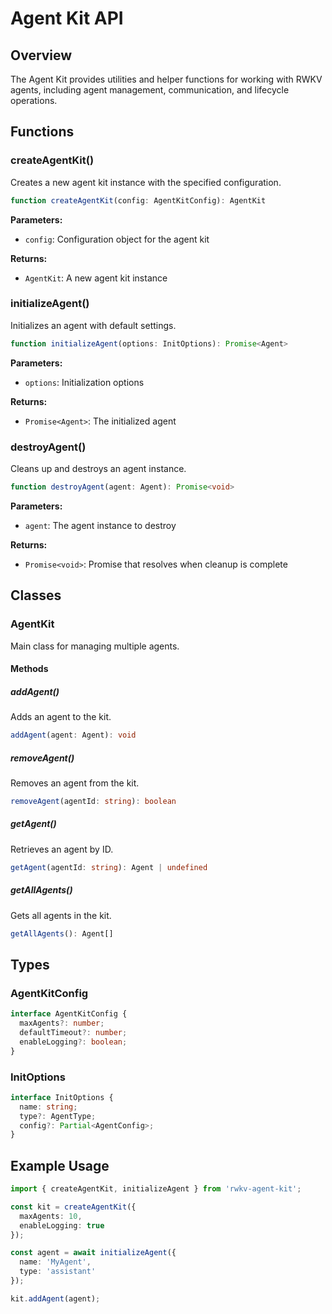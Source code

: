 # Agent Kit API

## Overview

The Agent Kit provides utilities and helper functions for working with RWKV agents, including agent management, communication, and lifecycle operations.

## Functions

### createAgentKit()

Creates a new agent kit instance with the specified configuration.

```typescript
function createAgentKit(config: AgentKitConfig): AgentKit
```

**Parameters:**
- `config`: Configuration object for the agent kit

**Returns:**
- `AgentKit`: A new agent kit instance

### initializeAgent()

Initializes an agent with default settings.

```typescript
function initializeAgent(options: InitOptions): Promise<Agent>
```

**Parameters:**
- `options`: Initialization options

**Returns:**
- `Promise<Agent>`: The initialized agent

### destroyAgent()

Cleans up and destroys an agent instance.

```typescript
function destroyAgent(agent: Agent): Promise<void>
```

**Parameters:**
- `agent`: The agent instance to destroy

**Returns:**
- `Promise<void>`: Promise that resolves when cleanup is complete

## Classes

### AgentKit

Main class for managing multiple agents.

#### Methods

##### addAgent()

Adds an agent to the kit.

```typescript
addAgent(agent: Agent): void
```

##### removeAgent()

Removes an agent from the kit.

```typescript
removeAgent(agentId: string): boolean
```

##### getAgent()

Retrieves an agent by ID.

```typescript
getAgent(agentId: string): Agent | undefined
```

##### getAllAgents()

Gets all agents in the kit.

```typescript
getAllAgents(): Agent[]
```

## Types

### AgentKitConfig

```typescript
interface AgentKitConfig {
  maxAgents?: number;
  defaultTimeout?: number;
  enableLogging?: boolean;
}
```

### InitOptions

```typescript
interface InitOptions {
  name: string;
  type?: AgentType;
  config?: Partial<AgentConfig>;
}
```

## Example Usage

```typescript
import { createAgentKit, initializeAgent } from 'rwkv-agent-kit';

const kit = createAgentKit({
  maxAgents: 10,
  enableLogging: true
});

const agent = await initializeAgent({
  name: 'MyAgent',
  type: 'assistant'
});

kit.addAgent(agent);
```